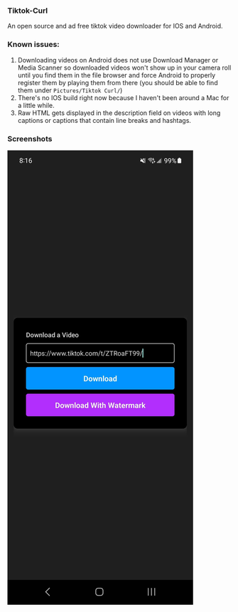 ### Tiktok-Curl

An open source and ad free tiktok video downloader for IOS and Android.

### Known issues:

1. Downloading videos on Android does not use Download Manager or Media Scanner so downloaded videos won't show up in your camera roll until you find them in the file browser and force Android to properly register them by playing them from there (you should be able to find them under `Pictures/Tiktok Curl/`)
1. There's no IOS build right now because I haven't been around a Mac for a little while.
1. Raw HTML gets displayed in the description field on videos with long captions or captions that contain line breaks and hashtags.

### Screenshots

![Main view screenshot](https://raw.githubusercontent.com/laine-hallot/tiktok-curl/main/repo-assets/Screenshot_20230601_201639_tiktokcurl.jpg)
